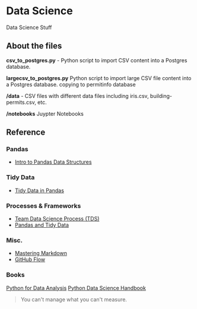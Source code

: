# Data Science

Data Science Stuff

## About the files

**csv_to_postgres.py** - Python script to import CSV content into a Postgres database.

**largecsv_to_postgres.py** Python script to import large CSV file content into a Postgres database.
copying to permitinfo database

**/data** - CSV files with different data files including iris.csv, building-permits.csv, etc.

**/notebooks** Juypter Notebooks

## Reference

### Pandas
* [Intro to Pandas Data Structures](https://gregreda.com/2013/10/26/intro-to-pandas-data-structures/)

### Tidy Data
* [Tidy Data in Pandas](http://www.jeannicholashould.com/tidy-data-in-python.html)

### Processes & Frameworks
* [Team Data Science Process (TDS)](https://docs.microsoft.com/en-us/azure/machine-learning/team-data-science-process/overview)
* [Pandas and Tidy Data](http://shzhangji.com/blog/2017/09/30/pandas-and-tidy-data/#:~:text=In%20the%20paper%20Tidy%20Data,data%20more%20easily%20and%20effectively)

### Misc.
* [Mastering Markdown](https://guides.github.com/features/mastering-markdown/)
* [GitHub Flow](https://guides.github.com/introduction/flow/)

### Books
[Python for Data Analysis](https://learning.oreilly.com/library/view/python-for-data/9781491957653/titlepage01.html)
[Python Data Science Handbook](https://learning.oreilly.com/library/view/python-data-science/9781491912126/)



> You can't manage what you can't measure.
>
